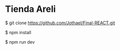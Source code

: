 # Tienda Areli

$ git clone https://github.com/Jothael/Final-REACT.git

$ npm install

$ npm run dev